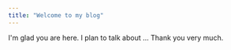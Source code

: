 ```yaml
---
title: "Welcome to my blog"
---
```


I'm glad you are here. I plan to talk about ...
Thank you very much.
